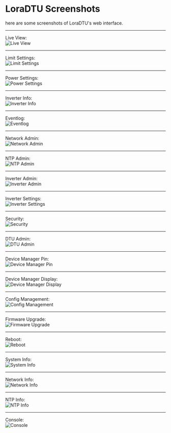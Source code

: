# LoraDTU Screenshots

here are some screenshots of LoraDTU's web interface.

***
Live View:  
![Live View](01_LiveView.jpg)

***
Limit Settings:  
![Limit Settings](15_LimitSettings.png)

***
Power Settings:  
![Power Settings](16_PowerSettings.png)

***
Inverter Info:  
![Inverter Info](17_InverterInfo.jpg)

***
Eventlog:  
![Eventlog](12_Eventlog.jpg)

***
Network Admin:  
![Network Admin](02_NetworkAdmin.png)

***
NTP Admin:  
![NTP Admin](03_NtpAdmin.png)

***
Inverter Admin:  
![Inverter Admin](05_InverterAdmin.png)

***
Inverter Settings:  
![Inverter Settings](13_InverterSettings.png)

***
Security:  
![Security](22_Security.png)

***
DTU Admin:  
![DTU Admin](06_DtuAdmin.png)

***
Device Manager Pin:  
![Device Manager Pin](20_DeviceManager_Pin.png)

***
Device Manager Display:  
![Device Manager Display](21_DeviceManager_Display.png)

***
Config Management:  
![Config Management](14_ConfigManagement.png)

***
Firmware Upgrade:  
![Firmware Upgrade](07_FirmwareUpgrade.png)

***
Reboot:  
![Reboot](19_Reboot.png)

***
System Info:  
![System Info](11_SystemInfo.png)

***
Network Info:  
![Network Info](08_NetworkInfo.png)

***
NTP Info:  
![NTP Info](09_NtpInfo.png)

***
Console:  
![Console](18_Console.png)
